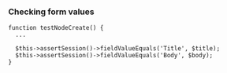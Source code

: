 ### Checking form values

    function testNodeCreate() {
      ...
    
      $this->assertSession()->fieldValueEquals('Title', $title);
      $this->assertSession()->fieldValueEquals('Body', $body);
    }
